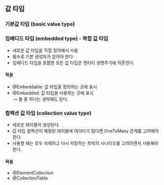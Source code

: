 ## 값 타입

### 기본값 타입  (basic value type)

### 임베디드 타입 (embedded type) - 복합 값 타입
- 새로운 값 타입을 직접 정의해서 사용
- 필수로 기본 생성자가 있어야 한다. 
- 임베디드 타입을 포함한 모든 값 타입은 엔티티 생명주기에 의존한다.

#### 적용
- @Embeddable: 값 타입을 정의하는 곳에 표시
- @Embedded: 값 타입을 사용하는 곳에 표시  
-> 둘 중 하나는 생략해도 된다.


### 컬렉션 값 타입 (collection value type)
- 새로운 테이블이 생성된다.
- 값 타입 컬렉션이 매핑된 테이블에 데이터가 많다면 OneToMany 관계를 고려해야 한다.
- 사용할 때는 모두 삭제하고 다시 저장하는 최악의 시나리오를 고려하면서 사용해야 한다.

#### 적용
- @ElementCollection
- @CollectionTable